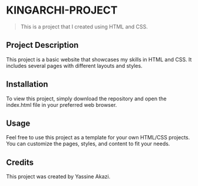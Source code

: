 # KINGARCHI-PROJECT

> This is a project that I created using HTML and CSS.

## Project Description
This project is a basic website that showcases my skills in HTML and CSS. It includes several pages with different layouts and styles.

## Installation
To view this project, simply download the repository and open the index.html file in your preferred web browser.

## Usage
Feel free to use this project as a template for your own HTML/CSS projects. You can customize the pages, styles, and content to fit your needs.

## Credits
This project was created by Yassine Akazi.
